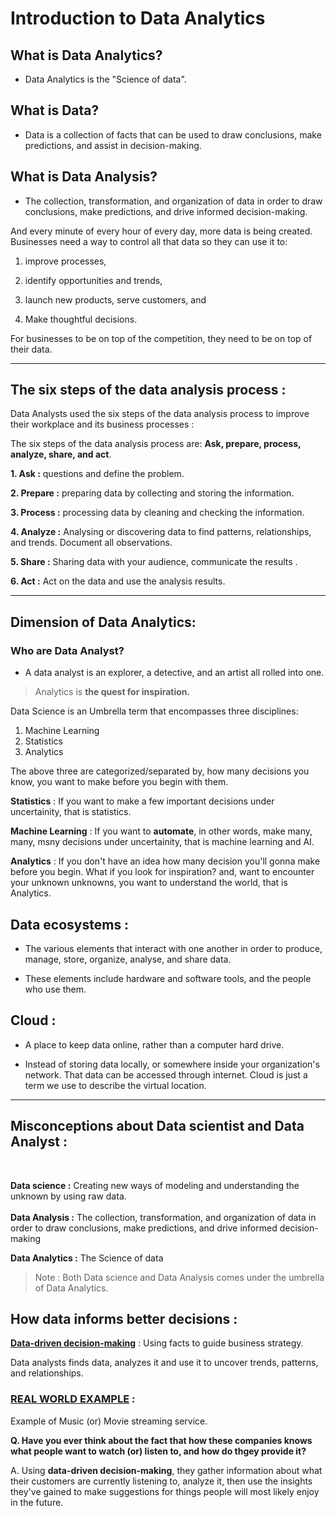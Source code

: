 # Introduction to Data Analytics 

## What is Data Analytics?
- Data Analytics is the "Science of data".

## What is Data?
- Data is a collection of facts that can be used to draw conclusions, make predictions, and assist in decision-making.

## What is Data Analysis?
- The collection, transformation, and organization of data in order to draw conclusions, make predictions, and drive informed decision-making.

And every minute of every hour of every day, more data is being created. Businesses need a way to control all that data so they can use it to:

1. improve processes,

2. identify opportunities and trends, 

3. launch new products, serve customers, and
4. Make thoughtful decisions. 

For businesses to be on top of the competition, they need to be on top of their data.
<hr> 

## The six steps of the data analysis process :

Data Analysts used the six steps of the data analysis process to improve their workplace and its business processes :

The six steps of the data analysis process are: 
**Ask, prepare, process, analyze, share, and act**. 

**1. Ask :** questions and define the problem.

**2. Prepare :** preparing data by collecting and storing the information.

**3. Process :** processing data by cleaning and checking the information.

**4. Analyze :** Analysing or discovering data to find patterns, relationships, and trends. Document all observations.

**5. Share :** Sharing data with your audience, communicate the results .

**6. Act :** Act on the data and use the analysis results.
<hr>

## Dimension of Data Analytics:

### Who are Data Analyst?
- A data analyst is an explorer, a detective, and an artist all rolled into one.

> Analytics is **the quest for inspiration.**

Data Science is an Umbrella term that encompasses three disciplines:

1. Machine Learning
2. Statistics
3. Analytics

The above three are categorized/separated by, how many decisions you know, you want to make before you begin with them.

**Statistics** : If you want to make a few important decisions under uncertainity, that is statistics.

**Machine Learning** : If you want to **automate**, in other words, make many, many, msny decisions under uncertainity, that is machine learning and AI.

**Analytics** : If you don't have an idea how many decision you'll gonna make before you begin. What if you look for inspiration? and, want to encounter your unknown unknowns, you want to understand the world, that is Analytics.

## Data ecosystems :
- The various elements that interact with one another in order to produce, manage, store, organize, analyse, and share data.

- These elements include hardware and software tools, and the people who use them.

## Cloud :
- A place to keep data online, rather than a computer hard drive.

- Instead of storing data locally, or somewhere inside your organization's network. That data can be accessed through internet. Cloud is just a term we use to describe the virtual location.

<hr>

## Misconceptions about Data scientist and Data Analyst :
<br>

**Data science :**
  Creating new ways of modeling and understanding the unknown by using raw data.                                 <br><br>
  **Data Analysis :** The collection, transformation, and organization of data in order to draw conclusions, make predictions, and drive informed decision-making

  **Data Analytics :** The Science of data                

   > Note : Both Data science and Data Analysis comes under the umbrella of Data Analytics.

## How data informs better decisions :

<u>**Data-driven decision-making**</u> : Using facts to guide business strategy.

Data analysts finds data, analyzes it and use it to uncover trends, patterns, and relationships.

### <u>REAL WORLD EXAMPLE</u> :

Example of Music (or) Movie streaming service.

**Q. Have you ever think about the fact that how these companies knows what people want to watch (or) listen to, and how do thgey provide it?**

A. Using **data-driven decision-making**, they gather information about what their customers are currently listening to, analyze it, then use the insights they've gained to make suggestions for things people will most likely enjoy in the future.


